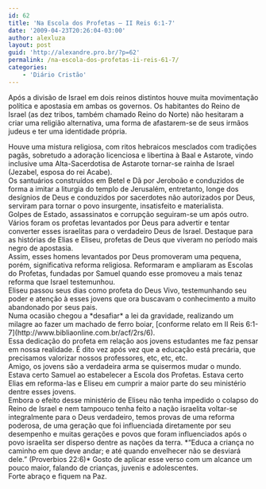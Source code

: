 ```yaml
---
id: 62
title: 'Na Escola dos Profetas – II Reis 6:1-7'
date: '2009-04-23T20:26:04-03:00'
author: alexluza
layout: post
guid: 'http://alexandre.pro.br/?p=62'
permalink: /na-escola-dos-profetas-ii-reis-61-7/
categories:
    - 'Diário Cristão'
---
```


Após a divisão de Israel em dois reinos distintos houve muita movimentação política e apostasia em ambas os governos. Os habitantes do Reino de Israel (as dez tribos, também chamado Reino do Norte) não hesitaram a criar uma religião alternativa, uma forma de afastarem-se de seus irmãos judeus e ter uma identidade própria.

<div>Houve uma mistura religiosa, com ritos hebraicos mesclados com tradições pagãs, sobretudo a adoração licenciosa e libertina à Baal e Astarote, vindo inclusive uma Alta-Sacerdotisa de Astarote tornar-se rainha de Israel (Jezabel, esposa do rei Acabe).</div><div>Os santuários construídos em Betel e Dã por Jeroboão e conduzidos de forma a imitar a liturgia do templo de Jerusalém, entretanto, longe dos desígnios de Deus e conduzidos por sacerdotes não autorizados por Deus, serviram para tornar o povo insurgente, insatisfeito e materialista.</div><div>Golpes de Estado, assassinatos e corrupção seguiram-se um após outro. Vários foram os profetas levantados por Deus para advertir e tentar converter esses israelitas para o verdadeiro Deus de Israel. Destaque para as histórias de Elias e Eliseu, profetas de Deus que viveram no período mais negro de apostasia.</div><div>Assim, esses homens levantados por Deus promoveram uma pequena, porém, significativa reforma religiosa. Reformaram e ampliaram as Escolas do Profetas, fundadas por Samuel quando esse promoveu a mais tenaz reforma que Israel testemunhou.</div><div>Eliseu passou seus dias como profeta do Deus Vivo, testemunhando seu poder e atenção à esses jovens que ora buscavam o conhecimento a muito abandonado por seus pais.</div><div>Numa ocasião chegou a *desafiar* a lei da gravidade, realizando um milagre ao fazer um machado de ferro boiar, [conforme relato em II Reis 6:1-7](http://www.bibliaonline.com.br/acf/2rs/6).</div><div>Essa dedicação do profeta em relação aos jovens estudantes me faz pensar em nossa realidade. É dito vez após vez que a educação está precária, que precisamos valorizar nossos professores, etc, etc, etc.</div><div>Amigo, os jovens são a verdadeira arma se quisermos mudar o mundo. Estava certo Samuel ao estabelecer a Escola dos Profetas. Estava certo Elias em reforma-las e Eliseu em cumprir a maior parte do seu ministério dentre esses jovens.</div><div>Embora o efeito desse ministério de Eliseu não tenha impedido o colapso do Reino de Israel e nem tampouco tenha feito a nação israelita voltar-se integralmente para o Deus verdadeiro, temos provas de uma reforma poderosa, de uma geração que foi influenciada diretamente por seu desempenho e muitas gerações e povos que foram influenciados após o povo israelita ser disperso dentre as nações da terra. *“Educa a criança no caminho em que deve andar; e até quando envelhecer não se desviará dele.” (Proverbios 22:6)* Gosto de aplicar esse verso com um alcance um pouco maior, falando de crianças, juvenis e adolescentes.</div><div>Forte abraço e fiquem na Paz.</div>